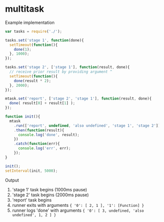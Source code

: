 # multitask

Example implementation

```javascript
var tasks = require('./');

tasks.set('stage 1', function(done){
  setTimeout(function(){
    done(1);
  }, 1000);
});

tasks.set('stage 2', ['stage 1'], function(result, done){
  // receive prior result by providing argument ^
  setTimeout(function(){
    done(result * 2);
  }, 2000);
});

mtask.set('report', ['stage 2', 'stage 1'], function(result, done){
  done( result[0] + result[1] );
});

function init(){
  mtask
    .run(['report', undefined, 'also undefined', 'stage 1', 'stage 2'])
    .then(function(result){
      console.log('done', result);
    })
    .catch(function(err){
      console.log('err', err);
    });
}

init();
setInterval(init, 5000);
```

Output

1. 'stage 1' task begins (1000ms pause)
2. 'stage 2' task begins (2000ms pause)
3. 'report' task begins
4. runner exits with arguments `{ '0': [ 2, 1 ], '1': [Function] }`
5. runner logs 'done' with arguments `{ '0': [ 3, undefined, 'also undefined', 1, 2 ] }`
